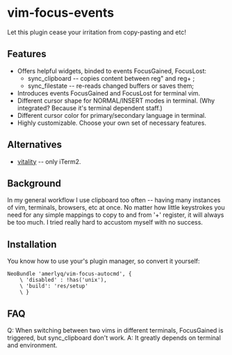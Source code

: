 vim-focus-events
==============
Let this plugin cease your irritation from copy-pasting and etc!


Features
--------
* Offers helpful widgets, binded to events FocusGained, FocusLost:
    - sync_clipboard -- copies content between reg" and reg+ ;
    - sync_filestate -- re-reads changed buffers or saves them;
* Introduces events FocusGained and FocusLost for terminal vim.
* Different cursor shape for NORMAL/INSERT modes in terminal.
    (Why integrated? Because it's terminal dependent staff.)
* Different cursor color for primary/secondary language in terminal.
* Highly customizable. Choose your own set of necessary features.


Alternatives
------------
* [vitality](https://github.com/sjl/vitality.vim) -- only iTerm2.


Background
----------
In my general workflow I use clipboard too often -- having many instances of
vim, terminals, browsers, etc at once. No matter how little keystrokes you
need for any simple mappings to copy to and from '+' register, it will always
be too much. I tried really hard to accustom myself with no success.


Installation
------------
You know how to use your's plugin manager, so convert it yourself:
```
NeoBundle 'amerlyq/vim-focus-autocmd', {
    \ 'disabled' : !has('unix'),
    \ 'build': 'res/setup'
    \ }
```


FAQ
---------------
Q: When switching between two vims in different terminals, FocusGained is
triggered, but sync_clipboard don't work.
A: It greatly depends on terminal and environment.
